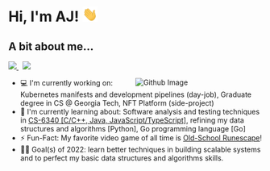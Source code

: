 <!-- #################################################################################################################################### -->
# Hi, I'm AJ! <img src="https://raw.githubusercontent.com/ABSphreak/ABSphreak/master/gifs/Hi.gif" width="30px">

<!-- #################################################################################################################################### -->
## A bit about me...
<p align="left"> 
  <a href="https://www.linkedin.com/in/andrewcaulkins" target="_blank">
    <img src="https://img.shields.io/badge/-AJ-0077B5?style=for-the-badge&logo=Linkedin&logoColor=white" />
  </a>&nbsp
  <a href="mailto:acaulkincoding@gmail.com" target="_blank">
    <img src="https://img.shields.io/badge/-Gmail-c14438?style=for-the-badge&logo=Gmail&logoColor=white&link=mailto:acaulkincoding@gmail.com" />
  </a>
</p>

<img width="50%" align="right" alt="Github Image" src="https://c.tenor.com/oliG35OmL8oAAAAC/meme-funny.gif" />

* 💻 I'm currently working on: Kubernetes manifests and development pipelines (day-job), Graduate degree in CS @ Georgia Tech, NFT Platform (side-project)
* 📝 I'm currently learning about: Software analysis and testing techniques in [CS-6340 [C/C++, Java, JavaScript/TypeScript]](https://omscs.gatech.edu/cs-6340-software-analysis), refining my data structures and algorithms [Python], Go programming language [Go]
* ⚡️ Fun-Fact: My favorite video game of all time is [Old-School Runescape](https://oldschool.runescape.com/)!
* 🙌🏽 Goal(s) of 2022: learn better techniques in building scalable systems and to perfect my basic data structures and algorithms skills. 
